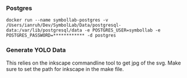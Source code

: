 ### Postgres

`docker run --name symbollab-postgres -v /Users/ianruh/Dev/SymbolLab/Data/postgresql-data:/var/lib/postgresql/data -e POSTGRES_USER=symbollab -e POSTGRES_PASSWORD=************ -d postgres`

### Generate YOLO Data

This relies on the inkscape commandline tool to get jpg of the svg. Make sure to set the path
for inkscape in the make file.
